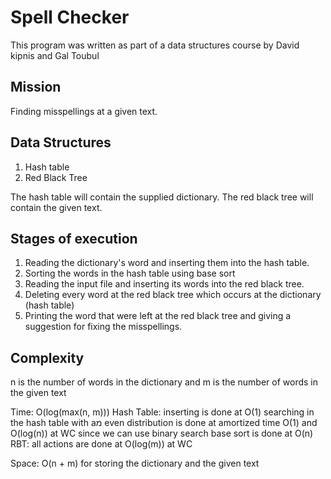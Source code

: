 # Spell Checker

This program was written as part of a data structures course by David kipnis and Gal Toubul

## Mission

Finding misspellings at a given text.

## Data Structures

1. Hash table
2. Red Black Tree

The hash table will contain the supplied dictionary.
The red black tree will contain the given text.

## Stages of execution

1. Reading the dictionary's word and inserting them into the hash table.
2. Sorting the words in the hash table using base sort 
3. Reading the input file and inserting its words into the red black tree.
4. Deleting every word at the red black tree which occurs at the dictionary (hash table)
5. Printing the word that were left at the red black tree and giving a suggestion for fixing the misspellings.

## Complexity

n is the number of words in the dictionary and m is the number of words in the given text

Time: O(log(max(n, m))) 
                        Hash Table:
                        inserting is done at O(1)
                        searching in the hash table with aמ even distribution is done at amortized time O(1)
                        and O(log(n)) at WC since we can use binary search 
                        base sort is done at O(n)
                        RBT: all actions are done at O(log(m)) at WC                                                

Space: O(n + m) for storing the dictionary and the given text
